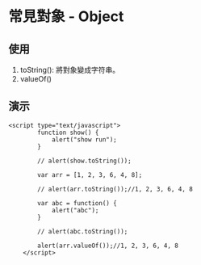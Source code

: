 # 常見對象 - Object

## 使用
1. toString(): 將對象變成字符串。
2. valueOf()

## 演示
```
<script type="text/javascript">
		function show() {
			alert("show run");
		}

		// alert(show.toString());

		var arr = [1, 2, 3, 6, 4, 8];

		// alert(arr.toString());//1, 2, 3, 6, 4, 8

		var abc = function() {
			alert("abc");
		}

		// alert(abc.toString());

		alert(arr.valueOf());//1, 2, 3, 6, 4, 8
	</script>
```



